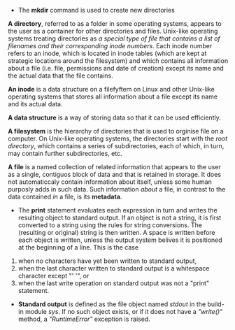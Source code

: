 * The **mkdir** command is used to create new directories

**A directory**, referred to as a folder in some operating systems, appears to the user as a container for other directories and files. Unix-like operating systems treating directories as _a special type of file that contains a list of filenames and their corresponding inode numbers_. Each inode number refers to an inode, which is located in inode tables (which are kept at strategic locations around the filesystem) and which contains all information about a file (i.e. file, permissions and date of creation) except its name and the actual data that the file contains.

**An inode** is a data structure on a filefyftem on Linux and other Unix-like operating systems that stores all information about a file except its name and its actual data.

**A data structure**  is a way of storing data so that it can be used efficiently.

**A filesystem** is the hierarchy of directories that is used to orginise file on a computer. On Unix-like operating systems, the directories start with the _root directory_, which contains a series of subdirectories, each of which, in turn, may contain further subdirectories, etc.

**A file** is a named collection of related information that appears to the user as a single, contiguos block of data and that is retained in storage. It does not automaticcaly contain information about itself, unless some human purposly adds in such data. Such information _about_ a file, in contrast to the data contained _in_ a file, is its **metadata**.


* The **print** statement evaluates each expression in turn and writes the resulting object to standard output.
If an object is not a string, it is first converted to a string using the rules for string conversions. The (resulting or original) string is then written. A space is written before each object is written, unless the output system belives it is positioned at the beginning of a line. This is the case
1. when no characters have yet been written to standard output,
2. when the last character written to standard output is a whitespace character except "' '", or
3. when the last write operation on standard output was not a "print" statement.

* **Standard output** is defined as the file object named _stdout_ in the build-in module _sys_. 
If no such object exists, or if it does not have a _"write()"_ method, a _"RuntimeError"_ exception is raised.